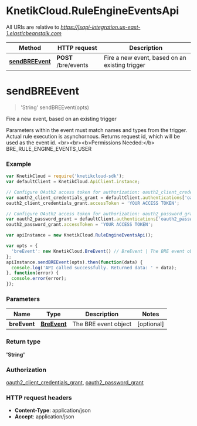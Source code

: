 # KnetikCloud.RuleEngineEventsApi

All URIs are relative to *https://jsapi-integration.us-east-1.elasticbeanstalk.com*

Method | HTTP request | Description
------------- | ------------- | -------------
[**sendBREEvent**](RuleEngineEventsApi.md#sendBREEvent) | **POST** /bre/events | Fire a new event, based on an existing trigger


<a name="sendBREEvent"></a>
# **sendBREEvent**
> &#39;String&#39; sendBREEvent(opts)

Fire a new event, based on an existing trigger

Parameters within the event must match names and types from the trigger. Actual rule execution is asynchornous.  Returns request id, which will be used as the event id. &lt;br&gt;&lt;br&gt;&lt;b&gt;Permissions Needed:&lt;/b&gt; BRE_RULE_ENGINE_EVENTS_USER

### Example
```javascript
var KnetikCloud = require('knetikcloud-sdk');
var defaultClient = KnetikCloud.ApiClient.instance;

// Configure OAuth2 access token for authorization: oauth2_client_credentials_grant
var oauth2_client_credentials_grant = defaultClient.authentications['oauth2_client_credentials_grant'];
oauth2_client_credentials_grant.accessToken = 'YOUR ACCESS TOKEN';

// Configure OAuth2 access token for authorization: oauth2_password_grant
var oauth2_password_grant = defaultClient.authentications['oauth2_password_grant'];
oauth2_password_grant.accessToken = 'YOUR ACCESS TOKEN';

var apiInstance = new KnetikCloud.RuleEngineEventsApi();

var opts = { 
  'breEvent': new KnetikCloud.BreEvent() // BreEvent | The BRE event object
};
apiInstance.sendBREEvent(opts).then(function(data) {
  console.log('API called successfully. Returned data: ' + data);
}, function(error) {
  console.error(error);
});

```

### Parameters

Name | Type | Description  | Notes
------------- | ------------- | ------------- | -------------
 **breEvent** | [**BreEvent**](BreEvent.md)| The BRE event object | [optional] 

### Return type

**&#39;String&#39;**

### Authorization

[oauth2_client_credentials_grant](../README.md#oauth2_client_credentials_grant), [oauth2_password_grant](../README.md#oauth2_password_grant)

### HTTP request headers

 - **Content-Type**: application/json
 - **Accept**: application/json

